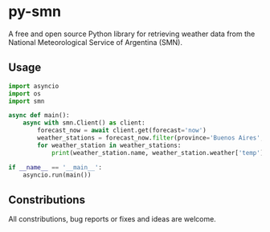 # py-smn
A free and open source Python library for retrieving weather data from the National Meteorological Service of Argentina (SMN). 

## Usage
```py
import asyncio
import os
import smn

async def main():
    async with smn.Client() as client:
        forecast_now = await client.get(forecast='now')
        weather_stations = forecast_now.filter(province='Buenos Aires', name='La Plata')
        for weather_station in weather_stations:
            print(weather_station.name, weather_station.weather['temp'])

if __name__ == '__main__':
    asyncio.run(main())
```

## Constributions
All constributions, bug reports or fixes and ideas are welcome.
